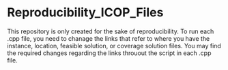 # Reproducibility_ICOP_Files
This repository is only created for the sake of reproducibility.
To run each .cpp file, you need to chanage the links that refer to where you have the instance, location, feasible solution, or coverage solution files.
You may find the required changes regarding the links throuout the script in each .cpp file. 
